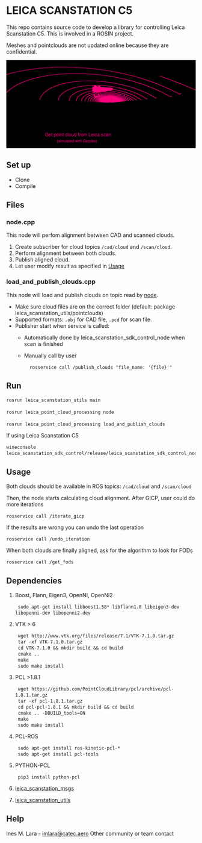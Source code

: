 # LEICA SCANSTATION C5 #

This repo contains source code to develop a library for controlling Leica Scanstation C5.
This is involved in a ROSIN project.

Meshes and pointclouds are not updated online because they are confidential.

![process](alignment_process.gif)

## Set up ##

* Clone
* Compile

## Files ##

### node.cpp
This node will perfom alignment between CAD and scanned clouds. 
1. Create subscriber for cloud topics `/cad/cloud` and `/scan/cloud`. 
2. Perform alignment between both clouds.
3. Publish aligned cloud.
4. Let user modify result as specified in [Usage](##usage)

### load_and_publish_clouds.cpp
This node will load and publish clouds on topic read by [node](##nodecpp).
- Make sure cloud files are on the correct folder (default: package leica_scanstation_utils/pointclouds)
- Supported formats: `.obj` for CAD file, `.pcd` for scan file.
- Publisher start when service is called:
    - Automatically done by leica_scanstation_sdk_control_node when scan is finished
    - Manually call by user

            rosservice call /publish_clouds "file_name: '{file}'"

## Run ##

    rosrun leica_scanstation_utils main

    rosrun leica_point_cloud_processing node

    rosrun leica_point_cloud_processing load_and_publish_clouds

If using Leica Scanstation C5

    wineconsole leica_scanstation_sdk_control/release/leica_scanstation_sdk_control_node.exe

## Usage ##

Both clouds should be available in ROS topics: `/cad/cloud` and `/scan/cloud`

Then, the node starts calculating cloud alignment. After GICP, user could do more iterations

    rosservice call /iterate_gicp

If the results are wrong you can undo the last operation

    rosservice call /undo_iteration

When both clouds are finally aligned, ask for the algorithm to look for FODs

    rosservice call /get_fods

## Dependencies ##

1. Boost, Flann, Eigen3, OpenNI, OpenNI2

        sudo apt-get install libboost1.58* libflann1.8 libeigen3-dev libopenni-dev libopenni2-dev

2. VTK > 6

        wget http://www.vtk.org/files/release/7.1/VTK-7.1.0.tar.gz
        tar -xf VTK-7.1.0.tar.gz
        cd VTK-7.1.0 && mkdir build && cd build
        cmake ..
        make                                                                   
        sudo make install

3. PCL >1.8.1

        wget https://github.com/PointCloudLibrary/pcl/archive/pcl-1.8.1.tar.gz
        tar -xf pcl-1.8.1.tar.gz
        cd pcl-pcl-1.8.1 && mkdir build && cd build
        cmake .. -DBUILD_tools=ON
        make
        sudo make install

4. PCL-ROS

        sudo apt-get install ros-kinetic-pcl-*
        sudo apt-get install pcl-tools

5. PYTHON-PCL

        pip3 install python-pcl

6. [leica_scanstation_msgs](https://bitbucket.org/ayr_catec/leica_scanstation_msgs/src/master/)

7. [leica_scanstation_utils](https://bitbucket.org/ayr_catec/leica_scanstation_utils/src/master/)


## Help ##
Ines M. Lara - imlara@catec.aero
Other community or team contact